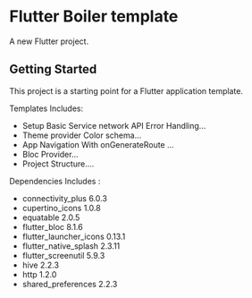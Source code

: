 # Flutter Boiler template 

A new Flutter project.

## Getting Started

This project is a starting point for a Flutter application template.

Templates Includes:

- Setup Basic Service network API Error Handling...
- Theme provider Color schema...
- App Navigation With onGenerateRoute ...
- Bloc Provider...
- Project Structure....


Dependencies Includes :

- connectivity_plus 6.0.3
- cupertino_icons 1.0.8
- equatable 2.0.5
- flutter_bloc 8.1.6
- flutter_launcher_icons 0.13.1
- flutter_native_splash 2.3.11
- flutter_screenutil 5.9.3
- hive 2.2.3
- http 1.2.0
- shared_preferences 2.2.3



